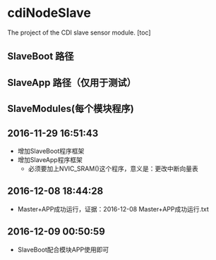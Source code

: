 # cdiNodeSlave
The project of the CDI slave sensor module.
[toc]

## SlaveBoot 路径
## SlaveApp  路径（仅用于测试）
## SlaveModules(每个模块程序)

## 2016-11-29 16:51:43
+ 增加SlaveBoot程序框架
+ 增加SlaveApp程序框架
	+ 必须要加上NVIC_SRAM()这个程序，意义是：更改中断向量表

## 2016-12-08 18:44:28 
+ Master+APP成功运行，证据：2016-12-08 Master+APP成功运行.txt

## 2016-12-09 00:50:59
+ SlaveBoot配合模块APP使用即可

